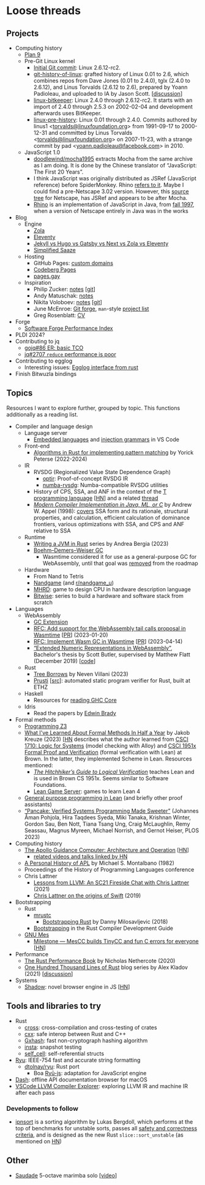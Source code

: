 # Loose threads

## Projects

- Computing history
  - [Plan 9](../topics/plan9.md)
  - Pre-Git Linux kernel
    - [Initial Git commit](https://github.com/torvalds/linux/commit/1da177e4c3f41524e886b7f1b8a0c1fc7321cac2):
      Linux 2.6.12-rc2.
    - [git-history-of-linux](https://archive.org/details/git-history-of-linux):
      grafted history of Linux 0.01 to 2.6, which combines repos from Dave Jones
      (0.01 to 2.4.0), tglx (2.4.0 to 2.6.12), and Linus Torvalds (2.6.12 to
      2.6), prepared by Yoann Padioleau, and uploaded to IA by Jason Scott.
      [[discussion](https://news.ycombinator.com/item?id=39951375)]
    - [linux-bitkeeper](https://github.com/dmgerman/linux-bitkeeper):
      Linux 2.4.0 through 2.6.12-rc2.
      It starts with an import of 2.4.0 through 2.5.3 on 2002-02-04 and
      development afterwards uses BitKeeper.
    - [linux-pre-history](https://github.com/dmgerman/linux-pre-history):
      Linux 0.01 through 2.4.0.
      Commits authored by linus1 \<torvalds@linuxfoundation.org> from 1991-09-17 to 2000-12-31
      and committed by Linus Torvalds \<torvalds@linuxfoundation.org> on 2007-11-23,
      with a strange commit by pad \<yoann.padioleau@facebook.com> in 2010.
  - JavaScript 1.0
    - [doodlewind/mocha1995](https://github.com/doodlewind/mocha1995) extracts
      Mocha from the same archive as I am doing. It is done by the Chinese
      translator of “JavaScript: The First 20 Years”.
    - I think JavaScript was originally distributed as JSRef (JavaScript
      reference) before SpiderMonkey. Rhino [refers to it](https://web.mit.edu/javascript/arch/i386_rh9/build/README.html).
      Maybe I could find a pre-Netscape 3.02 version. However, this [source tree](https://github.com/zii/netscape/tree/master/js/ref)
      for Netscape, has JSRef and appears to be after Mocha.
    - [Rhino](https://web.mit.edu/javascript/doc/rhino/index.html) is an
      implementation of JavaScript in Java, from [fall 1997](https://web.mit.edu/javascript/doc/rhino/history.html),
      when a version of Netscape entirely in Java was in the works
- Blog
  - Engine
    - [Zola](https://www.getzola.org/)
    - [Eleventy](https://www.11ty.dev/)
    - [Jekyll vs Hugo vs Gatsby vs Next vs Zola vs Eleventy](https://mtm.dev/static)
    - [Simplified Saaze](https://jamstack.org/generators/simplified-saaze/)
  - Hosting
    - GitHub Pages: [custom domains](https://docs.github.com/en/pages/configuring-a-custom-domain-for-your-github-pages-site/about-custom-domains-and-github-pages)
    - [Codeberg Pages](https://docs.codeberg.org/codeberg-pages/)
    - [pages.gay](https://pages.gay/)
  - Inspiration
    - Philip Zucker: [notes](https://www.philipzucker.com/notes/) [[git](https://github.com/philzook58/philzook58.github.io)]
    - Andy Matuschak: [notes](https://notes.andymatuschak.org/About_these_notes)
    - Nikita Voloboev: [notes](https://wiki.nikiv.dev/) [[git](https://github.com/nikitavoloboev/knowledge)]
    - June McEnroe: [Git forge](https://git.causal.agency/), `man`-style
      [project list](https://causal.agency/)
    - Greg Rosenblatt: [CV](https://www.gregrosenblatt.com/)
- Forge
  - [Software Forge Performance Index](https://forgeperf.org/)
- PLDI 2024?
- Contributing to jq
  - [gojq#86 ER: basic TCO](https://github.com/itchyny/gojq/issues/86)
  - [jq#2707 `reduce` performance is poor](https://github.com/jqlang/jq/issues/2707)
- Contributing to egglog
  - Interesting issues: [Egglog interface from rust](https://github.com/egraphs-good/egglog/issues/232)
- Finish Bitwuzla bindings

## Topics

Resources I want to explore further, grouped by topic. This functions
additionally as a reading list.

- Compiler and language design
  - Language server
    - [Embedded languages](https://code.visualstudio.com/api/language-extensions/embedded-languages)
      and [injection grammars](https://code.visualstudio.com/api/language-extensions/syntax-highlight-guide#injection-grammars)
      in VS Code
  - Front-end
    - [Algorithms in Rust for implementing pattern matching](https://github.com/yorickpeterse/pattern-matching-in-rust)
      by Yorick Peterse (2022-2024)
  - IR
    - RVSDG (Regionalized Value State Dependence Graph)
      - [optir](https://github.com/jameysharp/optir): Proof-of-concept RVSDG IR
      - [numba-rvsdg](https://github.com/numba/numba-rvsdg): Numba-compatible
        RVSDG utilities
    - History of CPS, SSA, and ANF in the context of the [T programming language](https://paulgraham.com/thist.html)
      [[HN](https://news.ycombinator.com/item?id=36732335)] and a related [thread](https://langdev.stackexchange.com/questions/2079/what-are-the-disadvantages-of-using-cps-form)
    - [*Modern Compiler Implementation in Java, ML, or C*](https://www.cs.princeton.edu/~appel/modern/)
      by Andrew W. Appel (1998): [covers](../topics/short_paper_notes.md) SSA
      form and its rationale, structural properties, and calculation, efficient
      calculation of dominance frontiers, various optimizations with SSA, and
      CPS and ANF relative to SSA
  - Runtime
    - [Writing a JVM in Rust](https://andreabergia.com/blog/2023/07/i-have-written-a-jvm-in-rust/)
      series by Andrea Bergia (2023)
    - [Boehm–Demers–Weiser GC](https://www.hboehm.info/gc/)
      - Wasmtime considered it for use as a general-purpose GC for WebAssembly,
        until that goal was [removed](https://github.com/bytecodealliance/rfcs/commit/b678bf4796851e19ebc41c88c90f76cd0ecd9fb1)
        from the roadmap
  - Hardware
    - From Nand to Tetris
    - [Nandgame](https://nandgame.com/) (and [r/nandgame_u](https://www.reddit.com/r/nandgame_u))
    - [MHRD](https://steamcommunity.com/app/576030): game to design CPU in
      hardware description language
    - [Bitwise](https://github.com/pervognsen/bitwise): series to build a hardware
      and software stack from scratch
- Languages
  - WebAssembly
    - [GC Extension](https://github.com/WebAssembly/gc/blob/main/proposals/gc/Overview.md)
    - [RFC: Add support for the WebAssembly tail calls proposal in Wasmtime](https://github.com/bytecodealliance/rfcs/blob/main/accepted/tail-calls.md)
      [[PR](https://github.com/bytecodealliance/rfcs/pull/29)] (2023-01-20)
    - [RFC: Implement Wasm GC in Wasmtime](https://github.com/bytecodealliance/rfcs/blob/main/accepted/wasm-gc.md)
      [[PR](https://github.com/bytecodealliance/rfcs/pull/31)] (2023-04-14)
    - [“Extended Numeric Representations in WebAssembly”](https://www-old.cs.utah.edu/docs/techreports/2019/pdf/UUCS-19-009.pdf),
      Bachelor's thesis by Scott Butler, supervised by Matthew Flatt
      (December 2019) [[code](https://github.com/ScottButler87/ExtendedNumerics)]
  - Rust
    - [Tree Borrows](https://perso.crans.org/vanille/treebor/)
      by Neven Villani (2023)
    - [Prusti](https://www.pm.inf.ethz.ch/research/prusti.html) [[src](https://github.com/viperproject/prusti-dev)]:
      automated static program verifier for Rust, built at ETHZ
  - Haskell
    - Resources for [reading GHC Core](https://stackoverflow.com/questions/6121146/reading-ghc-core)
  - Idris
    - Read the papers by [Edwin Brady](../pl/lists/research_groups.md#st-andrews)
- Formal methods
  - [Programming Z3](https://theory.stanford.edu/~nikolaj/programmingz3.html)
  - [What I've Learned About Formal Methods In Half a Year](https://jakob.space/blog/what-ive-learned-about-formal-methods.html)
    by Jakob Kreuze (2023) [[HN](https://news.ycombinator.com/item?id=35511152)
    describes what the author learned from [CSCI 1710: Logic for Systems](https://csci1710.github.io/)
    (model checking with Alloy) and [CSCI 1951x Formal Proof and Verification](https://browncs1951x.github.io/)
    (formal verification with Lean) at Brown. In the latter, they implemented
    Scheme in Lean. Resources mentioned:
    - [*The Hitchhiker’s Guide to Logical Verification*](https://lean-forward.github.io/hitchhikers-guide/2024/)
      teaches Lean and is used in Brown CS 1951x. Seems similar to Software
      Foundations.
    - [Lean Game Server](https://adam.math.hhu.de/): games to learn Lean 4
  - [General purpose programming in Lean](https://proofassistants.stackexchange.com/questions/1093/can-the-language-of-proof-assistants-be-used-for-general-purpose-programming/1102#1102)
    (and briefly other proof assistants)
  - [“Pancake: Verified Systems Programming Made Sweeter”](https://trustworthy.systems/publications/papers/Pohjola_STWSNUMSMNH_23.abstract)
    (Johannes Åman Pohjola, Hira Taqdees Syeda, Miki Tanaka, Krishnan Winter,
    Gordon Sau, Ben Nott, Tiana Tsang Ung, Craig McLaughlin, Remy Seassau,
    Magnus Myreen, Michael Norrish, and Gernot Heiser, PLOS 2023)
- Computing history
  - [The Apollo Guidance Computer: Architecture and Operation](http://www.apolloguidancecomputer.com/)
    [[HN](https://news.ycombinator.com/item?id=38245884)]
    - [related videos and talks linked by HN](https://news.ycombinator.com/item?id=38244927)
  - [A Personal History of APL](https://ed-thelen.org/comp-hist/APL-hist.html)
    by Michael S. Montalbano (1982)
  - Proceedings of the History of Programming Languages conference
  - Chris Lattner
    - [Lessons from LLVM: An SC21 Fireside Chat with Chris Lattner](https://www.hpcwire.com/2021/12/27/lessons-from-llvm-an-sc21-fireside-chat-with-chris-lattner/)
      (2021)
    - [Chris Lattner on the origins of Swift](https://oleb.net/2019/chris-lattner-swift-origins/)
      (2019)
- Bootstrapping
  - Rust
    - [mrustc](https://github.com/thepowersgang/mrustc)
      - [Bootstrapping Rust](https://guix.gnu.org/blog/2018/bootstrapping-rust/)
        by Danny Milosavljevic (2018)
    - [Bootstrapping](https://rustc-dev-guide.rust-lang.org/building/bootstrapping/what-bootstrapping-does.html)
      in the Rust Compiler Development Guide
  - [GNU Mes](https://www.gnu.org/software/mes/manual/mes.html)
    - [Milestone — MesCC builds TinyCC and fun C errors for everyone](https://ekaitz.elenq.tech/bootstrapGcc8.html)
      [[HN](https://news.ycombinator.com/item?id=38079381)]
- Performance
  - [The Rust Performance Book](https://nnethercote.github.io/perf-book/)
    by Nicholas Nethercote (2020)
  - [One Hundred Thousand Lines of Rust](https://matklad.github.io/2021/09/05/Rust100k.html)
    blog series by Alex Kladov (2021) [[discussion](https://old.reddit.com/r/rust/comments/lto0qa/blog_post_delete_cargo_integration_tests/)]
- Systems
  - [Shadow](https://goose.icu/introducing-shadow/): novel browser engine in JS
    [[HN](https://news.ycombinator.com/item?id=38043033)]

## Tools and libraries to try

- Rust
  - [cross](https://github.com/cross-rs/cross): cross-compilation and
    cross-testing of crates
  - [cxx](https://github.com/dtolnay/cxx): safe interop between Rust and C++
  - [Gxhash](https://github.com/ogxd/gxhash): fast non-cryptograph hashing
    algorithm
  - [insta](https://github.com/mitsuhiko/insta): snapshot testing
  - [self_cell](https://github.com/Voultapher/self_cell): self-referential
    structs
- [Ryu](https://github.com/ulfjack/ryu): IEEE-754 fast and accurate string
  formatting
  - [dtolnay/ryu](https://github.com/dtolnay/ryu): Rust port
    - Boa [Ryū-js](https://github.com/boa-dev/ryu-js): adaptation for
      JavaScript engine
- [Dash](https://kapeli.com/dash): offline API documentation browser for macOS
- [VSCode LLVM Compiler Explorer](https://github.com/sunxfancy/vscode-llvm):
  exploring LLVM IR and machine IR after each pass

### Developments to follow

- [ipnsort](https://github.com/Voultapher/sort-research-rs/tree/main/ipnsort)
  is a sorting algorithm by Lukas Bergdoll, which performs at the top of
  benchmarks for unstable sorts, passes all [safety and correctness criteria](https://github.com/Voultapher/sort-research-rs/blob/main/writeup/sort_safety/text.md),
  and is designed as the new Rust `slice::sort_unstable` (as mentioned on [HN](https://news.ycombinator.com/item?id=37783270))

## Other

- [Saudade](https://www.joeyengmusic.com/shop/p/saudade-for-solo-marimba-5-oct)
  5-octave marimba solo
  [[video](https://www.youtube.com/watch?v=1AJPM_rIvMQ)]
